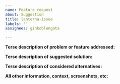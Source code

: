 ```yaml
---
name: Feature request
about: Suggestion
title: lanterna-issue
labels: ''
assignees: ginkoblongata

---
```


**Terse description of problem or feature addressed:**

**Terse description of suggested solution:**

**Terse description of considered alternatives:**

**All other information, context, screenshots, etc:**

